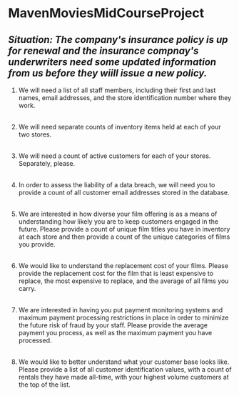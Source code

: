 # MavenMoviesMidCourseProject

<h2><i>Situation: The company's insurance policy is up for renewal and the insurance compnay's underwriters need some updated information from us before they wiill issue a new policy.</h2></i>


1.	We will need a list of all staff members, including their first and last names, 
email addresses, and the store identification number where they work. <br><br>



2.	We will need separate counts of inventory items held at each of your two stores.<br><br>



3.	We will need a count of active customers for each of your stores. Separately, please.<br><br>



4.	In order to assess the liability of a data breach, we will need you to provide a count 
of all customer email addresses stored in the database.<br><br>



5.	We are interested in how diverse your film offering is as a means of understanding how likely 
you are to keep customers engaged in the future. Please provide a count of unique film titles 
you have in inventory at each store and then provide a count of the unique categories of films you provide.<br><br>



6.	We would like to understand the replacement cost of your films. 
Please provide the replacement cost for the film that is least expensive to replace, 
the most expensive to replace, and the average of all films you carry.<br><br>



7.	We are interested in having you put payment monitoring systems and maximum payment 
processing restrictions in place in order to minimize the future risk of fraud by your staff. 
Please provide the average payment you process, as well as the maximum payment you have processed.<br><br>



8.	We would like to better understand what your customer base looks like. 
Please provide a list of all customer identification values, with a count of rentals 
they have made all-time, with your highest volume customers at the top of the list.<br><br>

